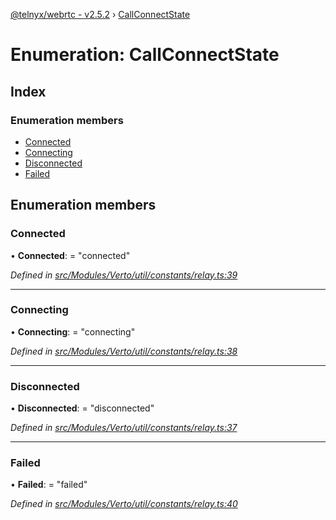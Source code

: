 [@telnyx/webrtc - v2.5.2](../README.md) › [CallConnectState](callconnectstate.md)

# Enumeration: CallConnectState

## Index

### Enumeration members

* [Connected](callconnectstate.md#connected)
* [Connecting](callconnectstate.md#connecting)
* [Disconnected](callconnectstate.md#disconnected)
* [Failed](callconnectstate.md#failed)

## Enumeration members

###  Connected

• **Connected**: = "connected"

*Defined in [src/Modules/Verto/util/constants/relay.ts:39](https://github.com/team-telnyx/webrtc/blob/main/packages/js/src/Modules/Verto/util/constants/relay.ts#L39)*

___

###  Connecting

• **Connecting**: = "connecting"

*Defined in [src/Modules/Verto/util/constants/relay.ts:38](https://github.com/team-telnyx/webrtc/blob/main/packages/js/src/Modules/Verto/util/constants/relay.ts#L38)*

___

###  Disconnected

• **Disconnected**: = "disconnected"

*Defined in [src/Modules/Verto/util/constants/relay.ts:37](https://github.com/team-telnyx/webrtc/blob/main/packages/js/src/Modules/Verto/util/constants/relay.ts#L37)*

___

###  Failed

• **Failed**: = "failed"

*Defined in [src/Modules/Verto/util/constants/relay.ts:40](https://github.com/team-telnyx/webrtc/blob/main/packages/js/src/Modules/Verto/util/constants/relay.ts#L40)*
